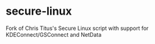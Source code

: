 # secure-linux
Fork of Chris Titus's Secure Linux script with support for KDEConnect/GSConnect and NetData
